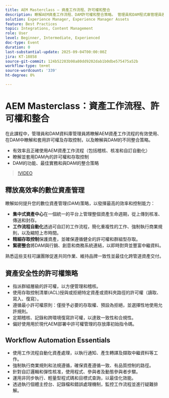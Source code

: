```yaml
---
title: AEM Masterclass — 資產工作流程、許可權和整合
description: 瞭解AEM資產工作流程、DAM許可權和整合策略。 管理員和DAM程式庫管理員若想取得最佳實務和自動化秘訣，這個模型非常理想。
solution: Experience Manager, Experience Manager Assets
feature: Best Practices
topic: Integrations, Content Management
role: User
level: Beginner, Intermediate, Experienced
doc-type: Event
duration: 0
last-substantial-update: 2025-09-04T00:00:00Z
jira: KT-18858
source-git-commit: 124b52203b98a80dd9202dab1b0dbe575475a52b
workflow-type: tm+mt
source-wordcount: '339'
ht-degree: 0%

---
```



# AEM Masterclass：資產工作流程、許可權和整合

在此課程中，管理員和DAM資料庫管理員將瞭解AEM資產工作流程的有效使用、在DAM中瞭解和套用許可權及存取控制，以及瞭解與DAM的不同整合策略。

* 有效率且正確使用AEM資產工作流程（包括稽核、核准和自訂自動化）
* 瞭解並套用DAM內的許可權和存取控制
* DAM的功能、最佳實務和與DAM的整合策略

>[!VIDEO](https://video.tv.adobe.com/v/3471383/?learn=on&enablevpops)

## 釋放高效率的數位資產管理

瞭解如何提升您的數位資產管理(DAM)策略，以發揮最高的效率和控制能力：

* **集中式資產中心**&#x200B;在一個統一的平台上管理整個資產生命週期，從上傳到核准、傳送和封存。
* **工作流程自動化**&#x200B;透過可自訂的工作流程，簡化重複性的工作、強制執行商業規則，以及縮短上市時間。
* **精細存取控制**&#x200B;保護資產，並確保遵循健全的許可權和群組型存取。
* **緊密整合**&#x200B;將DAM與行銷、創意和商務系統連結，以即時對齊並豐富中繼資料。

熟悉這些支柱可讓團隊促進共同作業、維持品牌一致性並最佳化跨管道資產交付。

## 資產安全性的許可權策略

* 指派群組層級的許可權，以方便管理和稽核。
* 使用存取控制清單(ACL)授與或拒絕特定資產或資料夾路徑的許可權（讀取、寫入、復寫）。
* 遵循最小許可權原則：僅授予必要的存取權、預設為拒絕，並選擇性地使用允許規則。
* 定期稽核、記錄和跨環境復寫許可權，以達致一致性和合規性。
* 偏好使用用於現代AEM部署中許可權管理的存放庫初始指令碼。

## Workflow Automation Essentials

* 使用工作流程自動化資產處理，以執行通知、產生轉譯及擷取中繼資料等工作。
* 強制執行商業規則和法規遵循，確保資產遵循一致、有品質控制的路徑。
* 針對自訂邏輯和彈性核准，使用程式、參與者及動態參與者步驟。
* 運用非同步執行、輕量型程式碼和目標式查詢，以最佳化效能。
* 透過執行個體主控台、記錄檔和錯誤處理機制，監控工作流程並進行疑難排解。